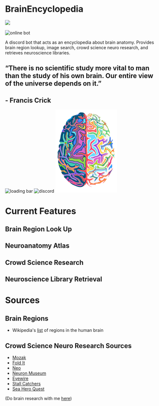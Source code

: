 # BrainEncyclopedia
<img img align="center left" src="https://reignicommunity.weebly.com/uploads/4/0/2/7/40273163/reignidiscordlogo-1-orig_orig.png" width="100"> 

![online bot](https://cdn.discordapp.com/attachments/805865703310753822/805868189673848902/Screen_Shot_2021-02-01_at_1.31.28_PM.png)



A discord bot that acts as an encyclopedia about brain anatomy. Provides brain region lookup, image search, crowd science neuro research, and retrieves neuroscience libraries.

## “There is no scientific study more vital to man than the study of his own brain. Our entire view of the universe depends on it.”
## - Francis Crick

![loading bar](https://pnommensen.com/images/better-discord-themes-1.gif)
![discord](https://i.redd.it/a8keeuutawx01.gif)
<img img align="center left" src="https://github.com/YasPHP/BrainEncyclopedia/blob/main/encyclopedia_brain_logo.png?raw=true" width="200"> 



# Current Features
## Brain Region Look Up

## Neuroanatomy Atlas

## Crowd Science Research

## Neuroscience Library Retrieval

# Sources

## Brain Regions
- Wikipedia's [list](https://en.wikipedia.org/wiki/List_of_regions_in_the_human_brain) of regions in the human brain

## Crowd Science Neuro Research Sources
- [Mozak](https://www.mozak.science/landing)
- [Fold It](https://fold.it/portal/info/about)
- [Neo](https://neo.eyewire.org/)
- [Neuron Museum](http://museum.eyewire.org/?neurons=26065,20117,26051,17212)
- [Eyewire](https://eyewire.org/explore)
- [Stall Catchers](https://stallcatchers.com/main)
- [Sea Hero Quest](https://sea-hero-quest.fileplanet.com/apk)

(Do brain research with me [here](https://youtu.be/5OAgCg4Axak))

